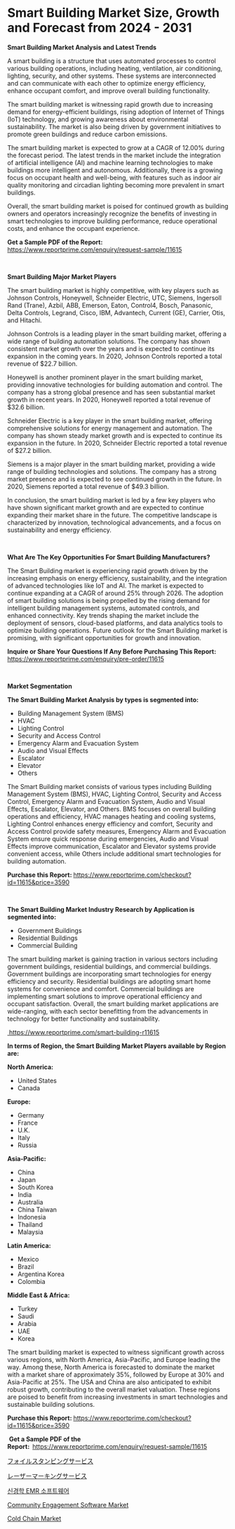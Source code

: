 <p><h1>Smart Building Market Size, Growth and Forecast from 2024 - 2031</h1></p><p><strong>Smart Building Market Analysis and Latest Trends</strong></p>
<p><p>A smart building is a structure that uses automated processes to control various building operations, including heating, ventilation, air conditioning, lighting, security, and other systems. These systems are interconnected and can communicate with each other to optimize energy efficiency, enhance occupant comfort, and improve overall building functionality.</p><p>The smart building market is witnessing rapid growth due to increasing demand for energy-efficient buildings, rising adoption of Internet of Things (IoT) technology, and growing awareness about environmental sustainability. The market is also being driven by government initiatives to promote green buildings and reduce carbon emissions.</p><p>The smart building market is expected to grow at a CAGR of 12.00% during the forecast period. The latest trends in the market include the integration of artificial intelligence (AI) and machine learning technologies to make buildings more intelligent and autonomous. Additionally, there is a growing focus on occupant health and well-being, with features such as indoor air quality monitoring and circadian lighting becoming more prevalent in smart buildings.</p><p>Overall, the smart building market is poised for continued growth as building owners and operators increasingly recognize the benefits of investing in smart technologies to improve building performance, reduce operational costs, and enhance the occupant experience.</p></p>
<p><strong>Get a Sample PDF of the Report:&nbsp;</strong> <a href="https://www.reportprime.com/enquiry/request-sample/11615">https://www.reportprime.com/enquiry/request-sample/11615</a></p>
<p>&nbsp;</p>
<p><strong>Smart Building Major Market Players</strong></p>
<p><p>The smart building market is highly competitive, with key players such as Johnson Controls, Honeywell, Schneider Electric, UTC, Siemens, Ingersoll Rand (Trane), Azbil, ABB, Emerson, Eaton, Control4, Bosch, Panasonic, Delta Controls, Legrand, Cisco, IBM, Advantech, Current (GE), Carrier, Otis, and Hitachi.</p><p>Johnson Controls is a leading player in the smart building market, offering a wide range of building automation solutions. The company has shown consistent market growth over the years and is expected to continue its expansion in the coming years. In 2020, Johnson Controls reported a total revenue of $22.7 billion.</p><p>Honeywell is another prominent player in the smart building market, providing innovative technologies for building automation and control. The company has a strong global presence and has seen substantial market growth in recent years. In 2020, Honeywell reported a total revenue of $32.6 billion.</p><p>Schneider Electric is a key player in the smart building market, offering comprehensive solutions for energy management and automation. The company has shown steady market growth and is expected to continue its expansion in the future. In 2020, Schneider Electric reported a total revenue of $27.2 billion.</p><p>Siemens is a major player in the smart building market, providing a wide range of building technologies and solutions. The company has a strong market presence and is expected to see continued growth in the future. In 2020, Siemens reported a total revenue of $49.3 billion.</p><p>In conclusion, the smart building market is led by a few key players who have shown significant market growth and are expected to continue expanding their market share in the future. The competitive landscape is characterized by innovation, technological advancements, and a focus on sustainability and energy efficiency.</p></p>
<p>&nbsp;</p>
<p><strong>What Are The Key Opportunities For Smart Building Manufacturers?</strong></p>
<p><p>The Smart Building market is experiencing rapid growth driven by the increasing emphasis on energy efficiency, sustainability, and the integration of advanced technologies like IoT and AI. The market is expected to continue expanding at a CAGR of around 25% through 2026. The adoption of smart building solutions is being propelled by the rising demand for intelligent building management systems, automated controls, and enhanced connectivity. Key trends shaping the market include the deployment of sensors, cloud-based platforms, and data analytics tools to optimize building operations. Future outlook for the Smart Building market is promising, with significant opportunities for growth and innovation.</p></p>
<p><strong>Inquire or Share Your Questions If Any Before Purchasing This Report:</strong> <a href="https://www.reportprime.com/enquiry/pre-order/11615">https://www.reportprime.com/enquiry/pre-order/11615</a></p>
<p>&nbsp;</p>
<p><strong>Market Segmentation</strong></p>
<p><strong>The Smart Building Market Analysis by types is segmented into:</strong></p>
<p><ul><li>Building Management System (BMS)</li><li>HVAC</li><li>Lighting Control</li><li>Security and Access Control</li><li>Emergency Alarm and Evacuation System</li><li>Audio and Visual Effects</li><li>Escalator</li><li>Elevator</li><li>Others</li></ul></p>
<p><p>The Smart Building market consists of various types including Building Management System (BMS), HVAC, Lighting Control, Security and Access Control, Emergency Alarm and Evacuation System, Audio and Visual Effects, Escalator, Elevator, and Others. BMS focuses on overall building operations and efficiency, HVAC manages heating and cooling systems, Lighting Control enhances energy efficiency and comfort, Security and Access Control provide safety measures, Emergency Alarm and Evacuation System ensure quick response during emergencies, Audio and Visual Effects improve communication, Escalator and Elevator systems provide convenient access, while Others include additional smart technologies for building automation.</p></p>
<p><strong>Purchase this Report:&nbsp;</strong><a href="https://www.reportprime.com/checkout?id=11615&price=3590">https://www.reportprime.com/checkout?id=11615&price=3590</a></p>
<p>&nbsp;</p>
<p><strong>The Smart Building Market Industry Research by Application is segmented into:</strong></p>
<p><ul><li>Government Buildings</li><li>Residential Buildings</li><li>Commercial Building</li></ul></p>
<p><p>The smart building market is gaining traction in various sectors including government buildings, residential buildings, and commercial buildings. Government buildings are incorporating smart technologies for energy efficiency and security. Residential buildings are adopting smart home systems for convenience and comfort. Commercial buildings are implementing smart solutions to improve operational efficiency and occupant satisfaction. Overall, the smart building market applications are wide-ranging, with each sector benefitting from the advancements in technology for better functionality and sustainability.</p></p>
<p><a href="https://www.reportprime.com/smart-building-r11615">&nbsp;https://www.reportprime.com/smart-building-r11615</a></p>
<p><strong>In terms of Region, the Smart Building Market Players available by Region are:</strong></p>
<p>
    <p> <strong> North America: </strong>
        <ul>
            <li>United States</li>
            <li>Canada</li>
        </ul>
        </p> 
    <p> <strong> Europe: </strong>
        <ul>
            <li>Germany</li>
            <li>France</li>
            <li>U.K.</li>
            <li>Italy</li>
            <li>Russia</li>
        </ul>
        </p> 
    <p> <strong> Asia-Pacific: </strong>
        <ul>
            <li>China</li>
            <li>Japan</li>
            <li>South Korea</li>
            <li>India</li>
            <li>Australia</li>
            <li>China Taiwan</li>
            <li>Indonesia</li>
            <li>Thailand</li>
            <li>Malaysia</li>
        </ul>
        </p> 
    <p> <strong> Latin America: </strong>
        <ul>
            <li>Mexico</li>
            <li>Brazil</li>
            <li>Argentina Korea</li>
            <li>Colombia</li>
        </ul>
        </p> 
    <p> <strong> Middle East & Africa: </strong>
        <ul>
            <li>Turkey</li>
            <li>Saudi</li>
            <li>Arabia</li>
            <li>UAE</li>
            <li>Korea</li>
        </ul>
    </p>
    </p>
<p><p>The smart building market is expected to witness significant growth across various regions, with North America, Asia-Pacific, and Europe leading the way. Among these, North America is forecasted to dominate the market with a market share of approximately 35%, followed by Europe at 30% and Asia-Pacific at 25%. The USA and China are also anticipated to exhibit robust growth, contributing to the overall market valuation. These regions are poised to benefit from increasing investments in smart technologies and sustainable building solutions.</p></p>
<p><strong>Purchase this Report: </strong><a href="https://www.reportprime.com/checkout?id=11615&price=3590">https://www.reportprime.com/checkout?id=11615&price=3590</a></p>
<p>&nbsp;<strong>Get a Sample PDF of the Report:&nbsp;&nbsp;</strong><a href="https://www.reportprime.com/enquiry/request-sample/11615">https://www.reportprime.com/enquiry/request-sample/11615</a></p>
<p><strong></strong></p>
<p><p><a href="https://github.com/zekaoe592392/Market-Research-Report-List-1/blob/main/531502826352.md">フォイルスタンピングサービス</a></p><p><a href="https://github.com/cnnriuez22368/Market-Research-Report-List-1/blob/main/896029126353.md">レーザーマーキングサービス</a></p><p><a href="https://github.com/wallacBahrtyinger567686/Market-Research-Report-List-1/blob/main/172068324450.md">신경학 EMR 소프트웨어</a></p><p><a href="https://github.com/jodemen/Market-Research-Report-List-2/blob/main/community-engagement-software-market.md">Community Engagement Software Market</a></p><p><a href="https://github.com/Sarissaschmalingtr6fz2739/Market-Research-Report-List-2/blob/main/cold-chain-market.md">Cold Chain Market</a></p></p>
